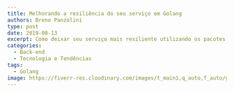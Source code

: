 ```yaml
---
title: Melhorando a resiliência do seu serviço em Golang
authors: Breno Panzolini
type: post
date: 2019-08-13
excerpt: Como deixar seu serviço mais resiliente utilizando os pacotes da biblioteca go-resiliency.
categories:
  - Back-end
  - Tecnologia e Tendências
tags:
  - Golang
image: https://fiverr-res.cloudinary.com/images/t_main1,q_auto,f_auto/gigs/105341569/original/74716f149ed9a43376a98249d6bca73957bf8c8c/code-the-program-in-golang-go-programming-language.png
---
```

